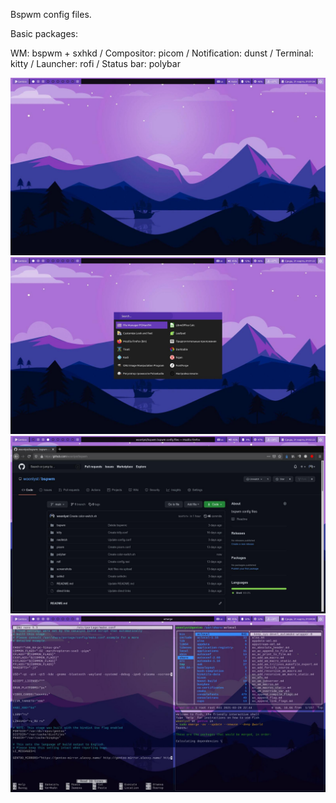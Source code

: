 Bspwm config files.

Basic packages:

WM: bspwm + sxhkd  / 
Compositor: picom  / 
Notification: dunst  / 
Terminal: kitty  / 
Launcher: rofi  / 
Status bar: polybar

![Image](https://github.com/woonlyst/bspwm/blob/main/screenshots/screen10.jpg)
![Image](https://github.com/woonlyst/bspwm/blob/main/screenshots/screen20.jpg)
![Image](https://github.com/woonlyst/bspwm/blob/main/screenshots/screen30.jpg)
![Image](https://github.com/woonlyst/bspwm/blob/main/screenshots/screen40.jpg)

